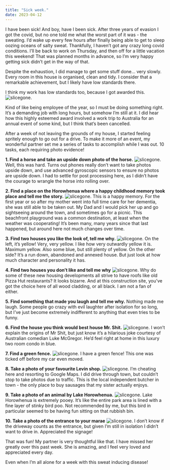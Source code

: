 ```yaml
---
title: "Sick week."
date: 2023-04-12
---
```


I have been sick! And boy, have I been sick. After three years of evasion I got the covid, but no one told me what the worst part of it was - the sweating. I’d wake up every few hours after finally being able to get to sleep oozing oceans of salty sweat. Thankfully, I haven’t got any crazy long covid conditions. I’ll be back to work on Thursday, and then off for a little vacation this weekend! That was planned months in advance, so I’m very happy getting sick didn’t get in the way of that.

Despite the exhaustion, I did manage to get some stuff done… very slowly. Every room in this house is organised, clean and tidy. I consider that a remarkable achievement, but I likely have low standards there.

I think my work has low standards too, because I got awarded this.
![slicegone.](../../assets/images/blog/award.png)

Kind of like being employee of the year, so I must be doing something right. It’s a demanding job with long hours, but somehow I’m still at it. I did hear how this highly esteemed award involved a work trip to Australia for an annual event of some kind, but I think that’s been cancelled.

After a week of not leaving the grounds of my house, I started feeling spritely enough to go out for a drive. To make it more of an event, my wonderful partner set me a series of tasks to accomplish while I was out. 10 tasks, each requiring photo evidence!

**1. Find a horse and take an upside down photo of the horse.**
![slicegone.](../../assets/images/blog/horse.jpg)
Well, this was hard. Turns out phones really don’t want to take photos upside down, and use advanced gyroscopic sensors to ensure no photos are upside down. I had to settle for post processing here, as I didn’t have the courage to wrangle the horse into rolling over.

**2. Find a place on the Horowhenua where a happy childhood memory took place and tell me the story.**
![slicegone.](../../assets/images/blog/hokio.jpg)
This is a happy memory. For the first year or so after my mother went into full time care for her dementia, she was still able to be taken out. My Dad and I would pick her up and go sightseeing around the town, and sometimes go for a picnic. This beachfront playground was a common destination, at least when the weather was cooperating! It’s been many, many years since that last happened, but around here not much changes over time.

**3. Find two houses you like the look of, tell me why.**
![slicegone.](../../assets/images/blog/yellowhouse.jpg)
On the left, it’s yellow! Very, very yellow. I like how very outwardly yellow it is. Maximum yellow. Also some blue, but still plenty of yellow. On the other side? It’s a run down, abandoned and annexed house. But just look at how much character and personality it has.

**4. Find two houses you don’t like and tell me why**
![slicegone.](../../assets/images/blog/uglyhouse.jpg)
Why do some of these new housing developments all strive to have roofs like old Pizza Hut restaurants? It looks bizarre. And at this construction site, you’ve got the choice here of all wood cladding, or all black. I am not a fan of either.

**5. Find something that made you laugh and tell me why.**
Nothing made me laugh. Some people go crazy with evil laughter after isolation for so long, but I’ve just become extremely indifferent to anything that even tries to be funny.

**6. Find the house you think would best house Mr. Shit.**
![slicegone.](../../assets/images/blog/mrshit.jpg)
I won’t explain the origins of Mr Shit, but just know it’s a hilarious joke courtesy of Australian comedian Luke McGregor. He’d feel right at home in this luxury two room condo in blue.

**7. Find a green fence.**
![slicegone.](../../assets/images/blog/greenfence.jpg)
I have a green fence! This one was ticked off before my car even moved.

**8. Take a photo of your favourite Levin shop.**
![slicegone.](../../assets/images/blog/paulsmeat.jpg)
I’m cheating here and resorting to Google Maps. I did drive through town, but couldn’t stop to take photos due to traffic. This is the local independent butcher in town - the only place to buy sausages that my sister actually enjoys.

**9. Take a photo of an animal by Lake Horowhenua.**
![slicegone.](../../assets/images/blog/poolake.jpg)
Lake Horowhenua is extremely pooey. It’s like the entire park area is lined with a fine layer of stinky bird poo. Not recommended by me, but this bird in particular seemed to be having fun sitting on that rubbish bin.

**10. Take a photo of the entrance to your marae**
![slicegone.](../../assets/images/blog/marae.jpg)
I don’t know if the driveway counts as the entrance, but given I’m still in isolation I didn’t want to drive in. Appreciated the signage!

That was fun! My partner is very thoughtful like that. I have missed her greatly over this past week. She is amazing, and I feel very loved and appreciated every day.

Even when I’m all alone for a week with this sweat inducing disease!
